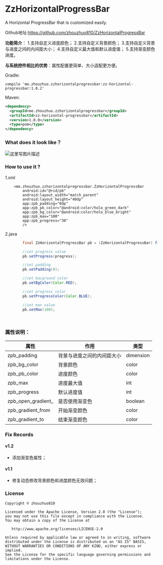 # ZzHorizontalProgressBar

A Horizontal ProgressBar that is customized easily.

Github地址:https://github.com/zhouzhuo810/ZzHorizontalProgressBar

**功能简介**：
1.支持自定义进度颜色；
2.支持自定义背景颜色；
3.支持自定义背景与进度之间的内间距大小；
4.支持自定义最大值和默认进度值；
5.支持渐变颜色进度。

**与系统控件相比的优势**：属性配置更简单、大小适配更方便。

Gradle:

```
compile 'me.zhouzhuo.zzhorizontalprogressbar:zz-horizontal-progressbar:1.0.2'
```


Maven:

```xml
<dependency>
  <groupId>me.zhouzhuo.zzhorizontalprogressbar</groupId>
  <artifactId>zz-horizontal-progressbar</artifactId>
  <version>1.0.0</version>
  <type>pom</type>
</dependency>
```


<h3>What does it look like？</h3>

![这里写图片描述](https://github.com/zhouzhuo810/ZzHorizontalProgressBar/blob/master/zzhorizontalprogressbar.gif)



<h3>How to use it ?</h3>

1.xml


```
    <me.zhouzhuo.zzhorizontalprogressbar.ZzHorizontalProgressBar
        android:id="@+id/pb"
        android:layout_width="match_parent"
        android:layout_height="40dp"
        app:zpb_padding="0dp"
        app:zpb_pb_color="@android:color/holo_green_dark"
        app:zpb_bg_color="@android:color/holo_blue_bright"
        app:zpb_max="100"
        app:zpb_progress="30"
        />

```

2.java


```java
        final ZzHorizontalProgressBar pb = (ZzHorizontalProgressBar) findViewById(R.id.pb);

		//set progress value
        pb.setProgress(progress);

		//set padding
        pb.setPadding(0);		

		//set bacground color
        pb.setBgColor(Color.RED);

		//set progress color
        pb.setProgressColor(Color.BLUE);

		//set max value
        pb.setMax(100);		
```

</br>
<h3>属性说明：</h3>

|属性|作用|类型|
| --- | ---|---|
| zpb_padding|背景与进度之间的内间距大小|dimension|
|zpb_bg_color |背景颜色|color|
|zpb_pb_color |进度颜色|color|
|zpb_max|进度最大值|int|
|zpb_progress|默认进度值|int|
|zpb_open_gradient_|是否使用渐变色|boolean|
|zpb_gradient_from|开始渐变颜色|color|
|zpb_gradient_to|结束渐变颜色|color|


### Fix Records

#### v1.2

- 添加渐变色属性；

#### v1.1

- 修复动态修改背景颜色和进度颜色无效问题；

### License

```
Copyright © zhouzhuo810

Licensed under the Apache License, Version 2.0 (the "License");
you may not use this file except in compliance with the License.
You may obtain a copy of the License at

   http://www.apache.org/licenses/LICENSE-2.0

Unless required by applicable law or agreed to in writing, software
distributed under the License is distributed on an "AS IS" BASIS,
WITHOUT WARRANTIES OR CONDITIONS OF ANY KIND, either express or implied.
See the License for the specific language governing permissions and
limitations under the License.
```